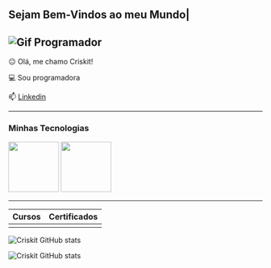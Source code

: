 ## Sejam Bem-Vindos ao meu Mundo| 



![Gif Programador](https://i.imgur.com/MvMxQ1a.gif?noredirect)
-----------------

😐 Olá, me chamo Criskit!

💻 Sou programadora

📫 [Linkedin](www.linkedin.com/in/cristiane-machado-7a11a1190)

---------------

### Minhas Tecnologias

<img src="https://cdn.jsdelivr.net/gh/devicons/devicon@latest/icons/c/c-original.svg" width="100px"> <img src="https://cdn.jsdelivr.net/gh/devicons/devicon@latest/icons/python/python-original.svg" width="100px">
 
-----------------
|Cursos | Certificados |
|------- |--------------|
|                       |

![Criskit GitHub stats](https://github-readme-stats.vercel.app/api?username=criskit&show_icons=true&theme=radical)

![Criskit GitHub stats](https://github-readme-stats.vercel.app/api/top-langs/?username=criskit&layout=compact&langs_count=7&theme=dracula)




